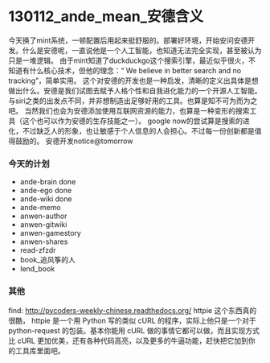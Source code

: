 130112_ande_mean_安德含义
========


今天换了mint系统，一顿配置后用起来挺舒服的。部署好环境，开始安问安德开发。什么是安德呢，一直说他是一个人工智能，也知道无法完全实现，甚至被认为只是一堆逻辑。
由于mint知道了duckduckgo这个搜索引擎，最近似乎很火，不知道有什么核心技术，但他的理念：“
We believe in better search and no tracking”，简单实用。
这个对安德的开发也是一种启发，清晰的定义出具体是想做出什么。安德是我们试图去赋予人格个性和自我进化能力的一个开源人工智能。与siri之类的出发点不同，并非想制造出足够好用的工具。也算是知不可为而为之吧。
当然我们也会为安德添加使用互联网资源的能力，也算是一种变形的搜索工具（这个也可以作为安德的生存技能之一）。
google now的尝试算是搜索的进化，不过缺乏人的形象，也让敏感于个人信息的人会担心。不过每一份创新都是值得鼓励的。
安德开发notice@tomorrow



### 今天的计划

* ande-brain done
* ande-ego done
* ande-wiki done
* ande-memo
* anwen-author
* anwen-gitwiki
* anwen-gamestory
* anwen-shares
* read-zfzdr
* book_追风筝的人
* lend_book

### 其他

find:
http://pycoders-weekly-chinese.readthedocs.org/ 
httpie 
这个东西真的很酷， httpie 是一个用 Python 写的类似 cURL 的程序，实际上他只是一个对于 python-request 的包装。基本你能用 cURL 做的事情它都可以做，而且实现方式比 cURL 更加优美，还有各种代码高亮，以及更多的牛逼功能，赶快把它加到你的工具库里面吧。


